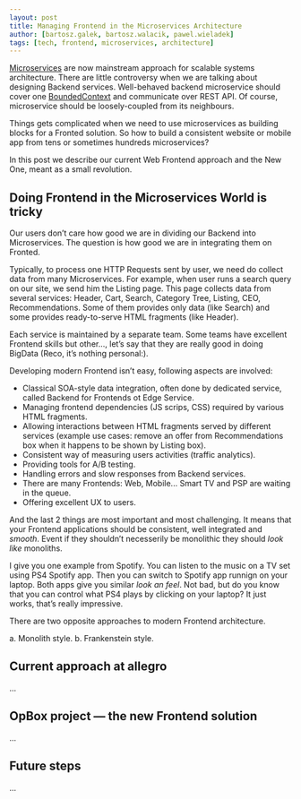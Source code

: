 ```yaml
---
layout: post
title: Managing Frontend in the Microservices Architecture
author: [bartosz.galek, bartosz.walacik, pawel.wieladek]
tags: [tech, frontend, microservices, architecture]
---
```


[Microservices](http://martinfowler.com/articles/microservices.html)
are now mainstream approach for scalable systems architecture.
There are little controversy when we are talking about designing Backend services.
Well-behaved backend microservice should cover one
[BoundedContext](http://martinfowler.com/bliki/BoundedContext.html)
and communicate over REST API.
Of course, microservice should be loosely-coupled from its neighbours.

Things gets complicated when we need to
use microservices as building blocks for a Fronted solution.
So how to build a consistent website or mobile app
from tens or sometimes hundreds microservices?

In this post we describe our current Web Frontend approach
and the New One, meant as a small revolution.

## Doing Frontend in the Microservices World is tricky
Our users don’t care how good we are in dividing our Backend into Microservices.
The question is how good we are in integrating them on Fronted.

Typically, to process one HTTP Requests sent by user, we need do collect data from many
Microservices.
For example, when user runs a search query on our site,
we send him the Listing page.
This page collects data from several services: Header, Cart, Search, Category Tree, Listing, CEO, Recommendations.
Some of them provides only data (like Search) and some provides ready-to-serve HTML fragments (like Header).

Each service is maintained by a separate team.
Some teams have excellent Frontend skills but other...,
let’s say that they are really good in doing BigData (Reco, it’s nothing personal:).

Developing modern Frontend isn’t easy, following aspects are involved:

* Classical SOA-style data integration, often done by dedicated service, called Backend for Frontends ot Edge Service.
* Managing frontend dependencies (JS scrips, CSS) required by various HTML fragments.
* Allowing interactions between HTML fragments served by different services
  (example use cases: remove an offer from Recommendations box when it happens to be shown by Listing box).
* Consistent way of measuring users activities (traffic analytics).
* Providing tools for A/B testing.
* Handling errors and slow responses from Backend services.
* There are many Frontends: Web, Mobile... Smart TV and PSP are waiting in the queue.
* Offering excellent UX to users.

And the last 2 things are most important and most challenging.
It means that your Frontend applications should be consistent, well integrated and *smooth*.
Event if they shouldn’t necesserily be monolithic they should *look like* monoliths.

I give you one example from Spotify.
You can listen to the music on a TV set using PS4 Spotify app.
Then you can switch to Spotify app runnign on your laptop.
Both apps give you similar *look an feel*.
Not bad, but do you know that you can control what PS4 plays
by clicking on your laptop? It just works, that’s really impressive.

There are two opposite approaches to modern Frontend architecture.

a. Monolith style.
b. Frankenstein style.


## Current approach at allegro
...

## OpBox project &mdash; the new Frontend solution
...

## Future steps
...

